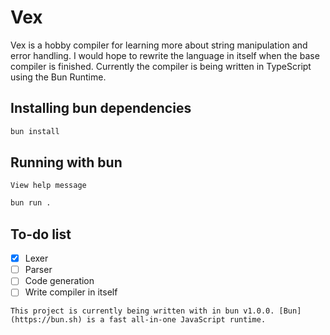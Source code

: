 # Vex
Vex is a hobby compiler for learning more about string manipulation and error handling. I would hope to rewrite the language in itself when the base compiler is finished. Currently the compiler is being written in TypeScript using the Bun Runtime.

## Installing bun dependencies
```bash
bun install
```

## Running with bun
`View help message`
```bash
bun run .
```

## To-do list
- [x] Lexer
- [ ] Parser
- [ ] Code generation
- [ ] Write compiler in itself

`This project is currently being written with in bun v1.0.0. [Bun](https://bun.sh) is a fast all-in-one JavaScript runtime.`